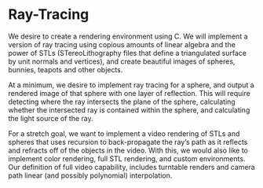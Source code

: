 # Ray-Tracing
We desire to create a rendering environment using C. We will implement a version of ray tracing using copious amounts of linear algebra and the power of STLs (STereoLithography files that define a triangulated surface by unit normals and vertices), and create beautiful images of spheres, bunnies, teapots and other objects.

At a minimum, we desire to implement ray tracing for a sphere, and output a rendered image of that sphere with one layer of reflection. This will require detecting where the ray intersects the plane of the sphere, calculating whether the intersected ray is contained within the sphere, and calculating the light source of the ray.

For a stretch goal, we want to implement a video rendering of STLs and spheres that uses recursion to back-propagate the ray’s path as it reflects and refracts off of the objects in the video. With this, we would also like to implement color rendering, full STL rendering, and custom environments. Our definition of full video capability, includes turntable renders and camera path linear (and possibly polynomial) interpolation.

